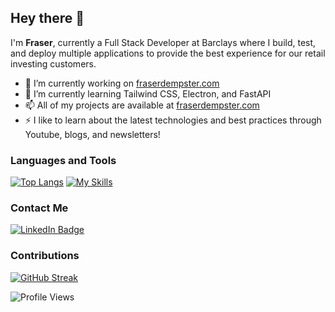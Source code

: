 ## Hey there 👋
I'm **Fraser**, currently a Full Stack Developer at Barclays where I build, test, and deploy multiple applications to provide the best experience for our retail investing customers.

- 🔭 I’m currently working on [fraserdempster.com](fraserdempster.com)
- 🌱 I’m currently learning Tailwind CSS, Electron, and FastAPI
- 📫 All of my projects are available at [fraserdempster.com](fraserdempster.com)
- ⚡ I like to learn about the latest technologies and best practices through Youtube, blogs, and newsletters!

### Languages and Tools
[![Top Langs](https://github-readme-stats.vercel.app/api/top-langs/?username=fraser-dempster&layout=compact&theme=vision-friendly-dark)](https://github.com/anuraghazra/github-readme-stats)
[![My Skills](https://skillicons.dev/icons?i=js,html,css,webpack,angular,aws,bitbucket,bootstrap,electron,fastapi,flutter,github,gitlab,gradle,idea,java,ts,jenkins,jest,nestjs,notion,nodejs,openshift,py,react,redux,spring,tailwind,vscode)](https://skillicons.dev)

### Contact Me
<div id="badges">
  <a href="https://www.linkedin.com/in/fraser-dempster-0470641ba/">
    <img src="https://img.shields.io/badge/LinkedIn-blue?style=for-the-badge&logo=linkedin&logoColor=white" alt="LinkedIn Badge"/>
  </a>
</div>

### Contributions
<a style="display: flex; justify: center;" href="https://git.io/streak-stats"><img src="https://github-readme-streak-stats.herokuapp.com?user=fraser-dempster" alt="GitHub Streak" /></a>

<!--
**fraser-dempster/fraser-dempster** is a ✨ _special_ ✨ repository because its `README.md` (this file) appears on your GitHub profile.

Here are some ideas to get you started:

- 🔭 I’m currently working on ...
- 🌱 I’m currently learning ...
- 👯 I’m looking to collaborate on ...
- 🤔 I’m looking for help with ...
- 💬 Ask me about ...
- 📫 How to reach me: ...
- 😄 Pronouns: ...
- ⚡ Fun fact: ...
-->
![Profile Views](https://komarev.com/ghpvc/?username=fraser-dempster)
